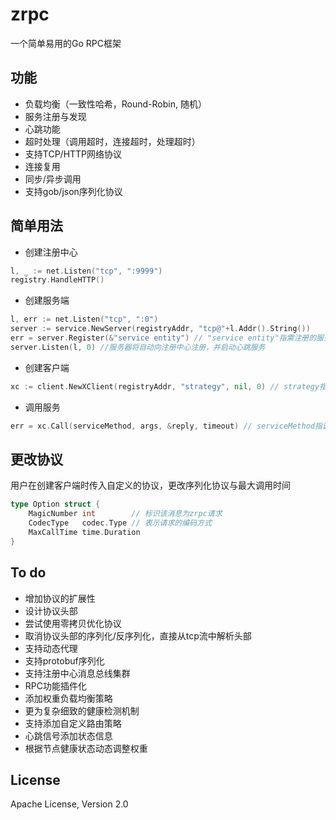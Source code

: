 # zrpc
一个简单易用的Go RPC框架

## 功能
* 负载均衡（一致性哈希，Round-Robin, 随机）
* 服务注册与发现
* 心跳功能
* 超时处理（调用超时，连接超时，处理超时）
* 支持TCP/HTTP网络协议
* 连接复用
* 同步/异步调用
* 支持gob/json序列化协议

## 简单用法
* 创建注册中心
``` Go
l, _ := net.Listen("tcp", ":9999")
registry.HandleHTTP()
```
* 创建服务端
``` Go
l, err := net.Listen("tcp", ":0")
server := service.NewServer(registryAddr, "tcp@"+l.Addr().String()) 
err = server.Register(&"service entity") // "service entity"指需注册的服务实体
server.Listen(l, 0) //服务器将自动向注册中心注册，并启动心跳服务
```
* 创建客户端
``` Go
xc := client.NewXClient(registryAddr, "strategy", nil, 0) // strategy指客户端指定的负载均衡策略，注册中心提供：ConsistentHash，RoundRobin，RandomSelect负载均衡策略，0表示对连接不做时间要求
```
* 调用服务
``` Go
err = xc.Call(serviceMethod, args, &reply, timeout) // serviceMethod指调用的服务，timeout指调用超时阈值
```

## 更改协议
用户在创建客户端时传入自定义的协议，更改序列化协议与最大调用时间
``` Go
type Option struct {
	MagicNumber int        // 标识该消息为zrpc请求
	CodecType   codec.Type // 表示请求的编码方式
	MaxCallTime time.Duration
}
```

## To do
* 增加协议的扩展性
* 设计协议头部
* 尝试使用零拷贝优化协议
* 取消协议头部的序列化/反序列化，直接从tcp流中解析头部
* 支持动态代理
* 支持protobuf序列化
* 支持注册中心消息总线集群
* RPC功能插件化
* 添加权重负载均衡策略
* 更为复杂细致的健康检测机制
* 支持添加自定义路由策略
* 心跳信号添加状态信息
* 根据节点健康状态动态调整权重

## License
Apache License, Version 2.0
